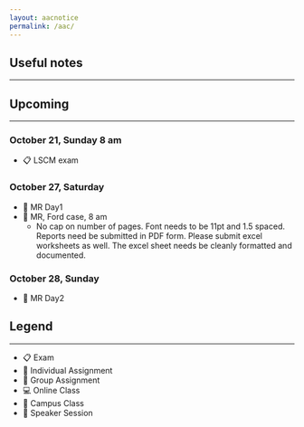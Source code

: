 ```yaml
---
layout: aacnotice
permalink: /aac/
---
```


## Useful notes

----

## Upcoming

----












### October 21, Sunday 8 am
* :clipboard: LSCM exam

### October 27, Saturday
* :school: MR Day1
* :bust_in_silhouette: MR, Ford case, 8 am
  * No cap on number of pages. Font needs to be 11pt and 1.5 spaced.
Reports need be submitted in PDF form. Please submit excel worksheets as well. The excel sheet needs be cleanly formatted and documented. 

### October 28, Sunday
* :school: MR Day2


## Legend

----
* :clipboard: Exam
* :bust_in_silhouette: Individual Assignment
* :busts_in_silhouette: Group Assignment
* :computer: Online Class
* :school: Campus Class
* :microphone: Speaker Session
